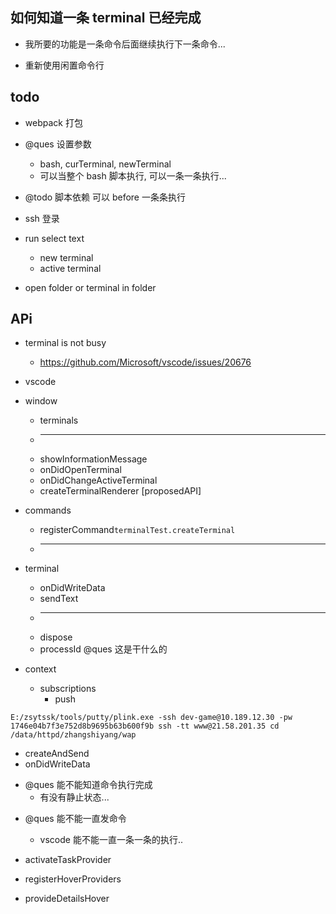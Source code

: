 ## 如何知道一条 terminal 已经完成

- 我所要的功能是一条命令后面继续执行下一条命令...

- 重新使用闲置命令行

## todo

- webpack 打包

- @ques 设置参数

  - bash, curTerminal, newTerminal
  - 可以当整个 bash 脚本执行, 可以一条一条执行...

- @todo 脚本依赖 可以 before 一条条执行

- ssh 登录

- run select text

  - new terminal
  - active terminal

- open folder or terminal in folder

## APi

- terminal is not busy

  - https://github.com/Microsoft/vscode/issues/20676

- vscode
- window

  - terminals
  - ***
  - showInformationMessage
  - onDidOpenTerminal
  - onDidChangeActiveTerminal
  - createTerminalRenderer [proposedAPI]

- commands

  - registerCommand`terminalTest.createTerminal`
  - ***

- terminal

  - onDidWriteData
  - sendText
  - ***
  - dispose
  - processId @ques 这是干什么的

- context
  - subscriptions
    - push

`E:/zsytssk/tools/putty/plink.exe -ssh dev-game@10.189.12.30 -pw 1746e04b7f3e752d8b9695b63b600f9b ssh -tt www@21.58.201.35 cd /data/httpd/zhangshiyang/wap`

- createAndSend
- onDidWriteData

* @ques 能不能知道命令执行完成
  - 有没有静止状态...

- @ques 能不能一直发命令

  - vscode 能不能一直一条一条的执行..

- activateTaskProvider

- registerHoverProviders
- provideDetailsHover
